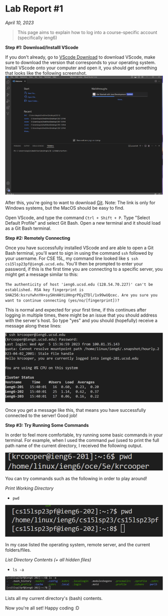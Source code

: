 # Lab Report #1
*April 10, 2023*

>This page aims to explain how to log into a course-specific account (specifically ieng6)

**Step #1: __Download/Installl VScode__**

If you don't already, go to [VScode Download](https://code.visualstudio.com/download) to download
VScode, make sure to download the version that corresponds to your operating system. Install VScode
onto your computer and open it, you should get something that looks like the following screenshot.
![VScode Setup](vscode_ss.png)

After this, you're going to want to download [Git](https://gitforwindows.org/). Note: The link is only for
Windows systems, but the MacOS should be easy to find.

Open VScode, and type the command `Ctrl + Shift + P`. Type "Select Default Profile" and select
Git Bash. Open a new terminal and it should load as a Git Bash terminal.

**Step #2: __Remotely Connecting__**

Once you have successfully installed VScode and are able to open a Git Bash terminal, you'll want to sign in
using the command `ssh` followed by your username. For CSE 15L, my command line looked like `$ ssh cs15lsp23pf@ieng6.ucsd.edu`.
You'll then be prompted to enter your password, if this is the first time you are connecting to a specific server, you might 
get a message similar to this:

`The authenticity of host 'ieng6.ucsd.edu (128.54.70.227)' can't be established.
RSA key fingerprint is SHA256:ksruYwhnYH+sySHnHAtLUHngrPEyZTDl/1x99wUQcec.
Are you sure you want to continue connecting (yes/no/[fingerprint])?`

This is normal and expected for your first time, if this continues after logging in multiple times, there might be an issue that you should 
address with the server's host. So type "yes" and you should (hopefully) receive a message along these lines:

![Remote Connection](remote_connection_tutorial.png)

Once you get a message like this, that means you have successfully connected to the server! Good job!

**Step #3: __Try Running Some Commands__**

In order to feel more comfortable, try running some basic commands in your terminal. For example, when I
used the command `pwd` (used to print the full path name of the current directory, I received the following
output.

![Trying Commands](try_commands_tutorial.png)

You can try commands such as the following in order to play around!

*Print Working Directory*
* `pwd`


![pd example](pwd.png)

In my case listed the operating system, remote server, and the current folders/files.

*List Directory Contents (+ all hidden files)*
* `ls -a`



![l -a example](ls-a.png) 


Lists all my current directory's (bash) contents.

Now you're all set! Happy coding :D
